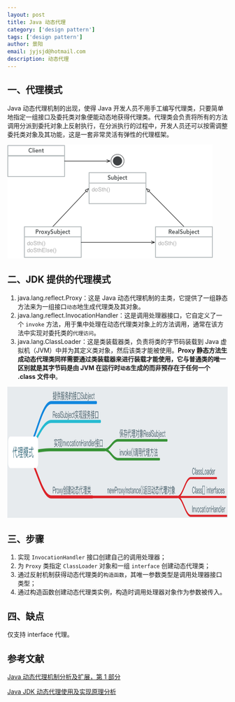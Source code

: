 ```yaml
---
layout: post
title: Java 动态代理
category: ['design pattern']
tags: ['design pattern']
author: 景阳
email: jyjsjd@hotmail.com
description: 动态代理
---
```


## 一、代理模式
Java 动态代理机制的出现，使得 Java 开发人员不用手工编写代理类，只要简单地指定一组接口及委托类对象便能动态地获得代理类。代理类会负责将所有的方法调用分派到委托对象上反射执行，在分派执行的过程中，开发人员还可以按需调整委托类对象及其功能，这是一套非常灵活有弹性的代理框架。

![proxy.png](/assets/img/proxy.png)

## 二、JDK 提供的代理模式
1. java.lang.reflect.Proxy：这是 Java 动态代理机制的主类，它提供了一组静态方法来为一组接口`动态`地生成代理类及其对象。
2. java.lang.reflect.InvocationHandler：这是调用处理器接口，它自定义了一个 `invoke` 方法，用于集中处理在动态代理类对象上的方法调用，通常在该方法中实现对委托类的`代理访问`。
3. java.lang.ClassLoader：这是类装载器类，负责将类的字节码装载到 Java 虚拟机（JVM）中并为其定义类对象，然后该类才能被使用。**Proxy 静态方法生成动态代理类同样需要通过类装载器来进行装载才能使用，它与普通类的唯一区别就是其字节码是由 JVM 在运行时`动态`生成的而非预存在于任何一个 .class 文件中**。

<img src="/assets/img/javaproxy.png" width="800" height="300" alt="markdown logo"/>

## 三、步骤
1. 实现 `InvocationHandler` 接口创建自己的调用处理器；
2. 为 `Proxy` 类指定 `ClassLoader` 对象和一组 `interface` 创建动态代理类；
3. 通过反射机制获得动态代理类的`构造函数`，其唯一参数类型是调用处理器接口类型；
4. 通过构造函数创建动态代理类实例，构造时调用处理器对象作为参数被传入。

## 四、缺点
仅支持 interface 代理。

## 参考文献
[Java 动态代理机制分析及扩展，第 1 部分](https://www.ibm.com/developerworks/cn/java/j-lo-proxy1/index.html)

[Java JDK 动态代理使用及实现原理分析](http://blog.jobbole.com/104433/)

